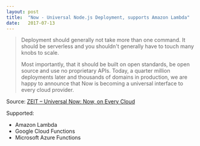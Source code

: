 ```yaml
---
layout: post
title:  "Now - Universal Node.js Deployment, supports Amazon Lambda"
date:   2017-07-13
---
```


> Deployment should generally not take more than one command. It should be serverless and you shouldn't generally have to touch many knobs to scale.
>
> Most importantly, that it should be built on open standards, be open source and use no proprietary APIs. Today, a quarter million deployments later and thousands of domains in production, we are happy to announce that Now is becoming a universal interface to every cloud provider.

Source: [ZEIT – Universal Now: Now, on Every Cloud](https://zeit.co/blog/universal-now)

Supported:

  * Amazon Lambda
  * Google Cloud Functions
  * Microsoft Azure Functions
